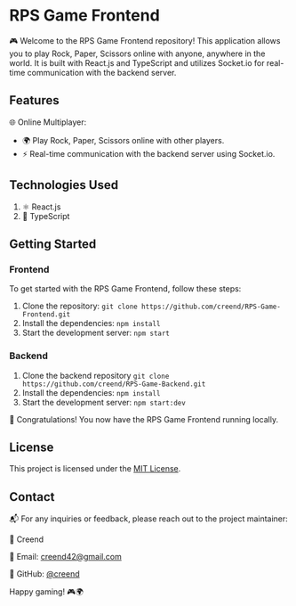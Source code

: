 # RPS Game Frontend

🎮 Welcome to the RPS Game Frontend repository! This application allows you to play Rock, Paper, Scissors online with anyone, anywhere in the world. It is built with React.js and TypeScript and utilizes Socket.io for real-time communication with the backend server.

## Features

🌐 Online Multiplayer:
- 🌍 Play Rock, Paper, Scissors online with other players.
- ⚡️ Real-time communication with the backend server using Socket.io.

## Technologies Used

1. ⚛️ React.js
2. 🔷 TypeScript

## Getting Started

  ### Frontend
   To get started with the RPS Game Frontend, follow these steps:

   1. Clone the repository: `git clone https://github.com/creend/RPS-Game-Frontend.git`
   2. Install the dependencies: `npm install`
   3. Start the development server: `npm start`


   ### Backend 
   1. Clone the backend repository `git clone https://github.com/creend/RPS-Game-Backend.git`
   2. Install the dependencies: `npm install`
   3. Start the development server: `npm start:dev`
    
  🌟 Congratulations! You now have the RPS Game Frontend running locally.

## License

This project is licensed under the [MIT License](LICENSE).

## Contact

📬 For any inquiries or feedback, please reach out to the project maintainer:

👤 Creend

📧 Email: creend42@gmail.com

💼 GitHub: [@creend](https://github.com/creend)

Happy gaming! 🎮🌍
